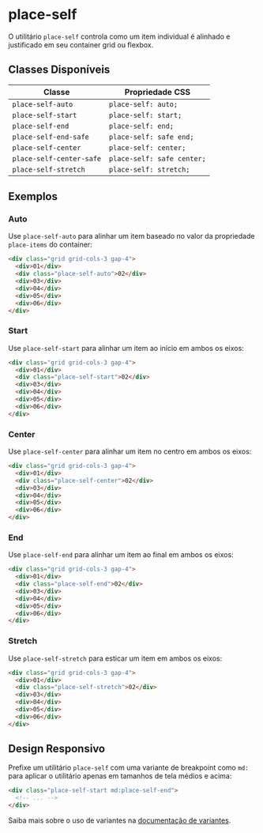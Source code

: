 # place-self

O utilitário `place-self` controla como um item individual é alinhado e justificado em seu container grid ou flexbox.

## Classes Disponíveis

| Classe | Propriedade CSS |
|--------|----------------|
| `place-self-auto` | `place-self: auto;` |
| `place-self-start` | `place-self: start;` |
| `place-self-end` | `place-self: end;` |
| `place-self-end-safe` | `place-self: safe end;` |
| `place-self-center` | `place-self: center;` |
| `place-self-center-safe` | `place-self: safe center;` |
| `place-self-stretch` | `place-self: stretch;` |

## Exemplos

### Auto

Use `place-self-auto` para alinhar um item baseado no valor da propriedade `place-items` do container:

```html
<div class="grid grid-cols-3 gap-4">
  <div>01</div>
  <div class="place-self-auto">02</div>
  <div>03</div>
  <div>04</div>
  <div>05</div>
  <div>06</div>
</div>
```

### Start

Use `place-self-start` para alinhar um item ao início em ambos os eixos:

```html
<div class="grid grid-cols-3 gap-4">
  <div>01</div>
  <div class="place-self-start">02</div>
  <div>03</div>
  <div>04</div>
  <div>05</div>
  <div>06</div>
</div>
```

### Center

Use `place-self-center` para alinhar um item no centro em ambos os eixos:

```html
<div class="grid grid-cols-3 gap-4">
  <div>01</div>
  <div class="place-self-center">02</div>
  <div>03</div>
  <div>04</div>
  <div>05</div>
  <div>06</div>
</div>
```

### End

Use `place-self-end` para alinhar um item ao final em ambos os eixos:

```html
<div class="grid grid-cols-3 gap-4">
  <div>01</div>
  <div class="place-self-end">02</div>
  <div>03</div>
  <div>04</div>
  <div>05</div>
  <div>06</div>
</div>
```

### Stretch

Use `place-self-stretch` para esticar um item em ambos os eixos:

```html
<div class="grid grid-cols-3 gap-4">
  <div>01</div>
  <div class="place-self-stretch">02</div>
  <div>03</div>
  <div>04</div>
  <div>05</div>
  <div>06</div>
</div>
```

## Design Responsivo

Prefixe um utilitário `place-self` com uma variante de breakpoint como `md:` para aplicar o utilitário apenas em tamanhos de tela médios e acima:

```html
<div class="place-self-start md:place-self-end">
  <!-- ... -->
</div>
```

Saiba mais sobre o uso de variantes na [documentação de variantes](https://tailwindcss.com/docs/responsive-design).

